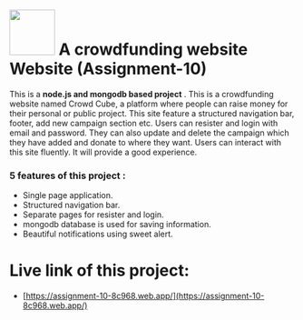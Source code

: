# <img width="80px" src="[/public/images/mobile-small.jpg](https://encrypted-tbn0.gstatic.com/images?q=tbn:ANd9GcTIb1QrzCgSX_fkYOAzLg99FrxsLx6z9ccVVQ&s)"/> A crowdfunding website Website (Assignment-10)

This is a **node.js and mongodb based project** . This is a crowdfunding website named Crowd Cube, a platform where people can raise money for their personal or public project. This site feature a structured navigation bar, footer, add new campaign section etc. Users can resister and login with email and password. They can also update and delete the campaign which they have added and donate to where they want. Users can interact with this site fluently. It will provide a good experience.

### 5 features of this project :

- Single page application.
- Structured navigation bar.
- Separate pages for resister and login.
- mongodb database is used for saving information.
- Beautiful notifications using sweet alert.

# Live link of this project:

- [https://assignment-10-8c968.web.app/](https://assignment-10-8c968.web.app/)
